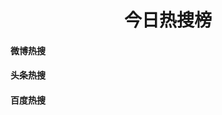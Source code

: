  <h1 align="center">今日热搜榜</h1>

 <div class='hot-word-content'>
    <div class='hot-word-weibo-dom'>
        <h4 title="点我获取最新数据"> 微博热搜</h4>
        <div class="hot-word-weibo-list"></div>
    </div>
    <div class='hot-word-toutiao-dom'>
        <h4 title="点我获取最新数据"> 头条热搜</h4>
        <div class="hot-word-toutiao-list"></div>
    </div>
    <div class='hot-word-baidu-dom'>
        <h4 title="点我获取最新数据"> 百度热搜</h4>
        <div class="hot-word-baidu-list"></div>
    </div>
 </div>
